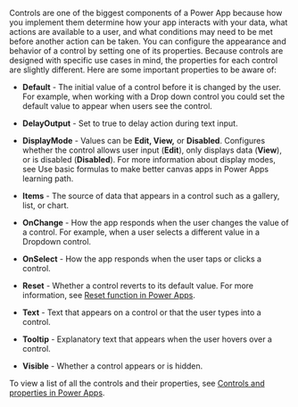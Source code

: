 Controls are one of the biggest components of a Power App because how you implement them determine how your app interacts with your data, what actions are available to a user, and what conditions may need to be met before another action can be taken. You can configure the appearance and behavior of a control by setting one of its properties. Because controls are designed with specific use cases in mind, the properties for each control are slightly different. Here are some important properties to be aware of:

-   **Default** - The initial value of a control before it is changed by
    the user. For example, when working with a Drop down control you
    could set the default value to appear when users see the control.

-   **DelayOutput** - Set to true to delay action during text input.

-   **DisplayMode** - Values can be **Edit, View,** or **Disabled**.
    Configures whether the control allows user input (**Edit**), only
    displays data (**View**), or is disabled (**Disabled**). For more information about display modes, see Use basic formulas
    to make better canvas apps in Power Apps learning path.

-   **Items** - The source of data that appears in a control such as a
    gallery, list, or chart.

-   **OnChange** - How the app responds when the user changes the value
    of a control. For example, when a user selects a different value in
    a Dropdown control.

-   **OnSelect** - How the app responds when the user taps or clicks a
    control.

-   **Reset** - Whether a control reverts to its default value. For more information, see [Reset function in Power Apps](https://docs.microsoft.com/powerapps/maker/canvas-apps/functions/function-reset).

-   **Text** - Text that appears on a control or that the user types into
    a control.

-   **Tooltip** - Explanatory text that appears when the user hovers over
    a control.

-   **Visible** - Whether a control appears or is hidden.

To view a list of all the controls and their properties, see
[Controls and properties in Power Apps](https://docs.microsoft.com/powerapps/maker/canvas-apps/reference-properties).